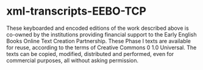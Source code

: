 # xml-transcripts-EEBO-TCP
These keyboarded and encoded editions of the work described above is co-owned by the institutions providing financial support to the Early English Books Online Text Creation Partnership. These Phase I texts are available for reuse, according to the terms of Creative Commons 0 1.0 Universal. The texts can be copied, modified, distributed and performed, even for commercial purposes, all without asking permission.
